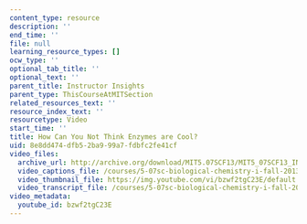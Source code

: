 ```yaml
---
content_type: resource
description: ''
end_time: ''
file: null
learning_resource_types: []
ocw_type: ''
optional_tab_title: ''
optional_text: ''
parent_title: Instructor Insights
parent_type: ThisCourseAtMITSection
related_resources_text: ''
resource_index_text: ''
resourcetype: Video
start_time: ''
title: How Can You Not Think Enzymes are Cool?
uid: 8e8dd474-dfb5-2ba9-99a7-fdbfc2fe41cf
video_files:
  archive_url: http://archive.org/download/MIT5.07SCF13/MIT5_07SCF13_INT_JOANNE_E_300k.mp4
  video_captions_file: /courses/5-07sc-biological-chemistry-i-fall-2013/501bf6b10f8d5ad5acaadc51ada468ae_bzwf2tgC23E.vtt
  video_thumbnail_file: https://img.youtube.com/vi/bzwf2tgC23E/default.jpg
  video_transcript_file: /courses/5-07sc-biological-chemistry-i-fall-2013/c6bd759cead2f081d247d20669623378_bzwf2tgC23E.pdf
video_metadata:
  youtube_id: bzwf2tgC23E
---
```

